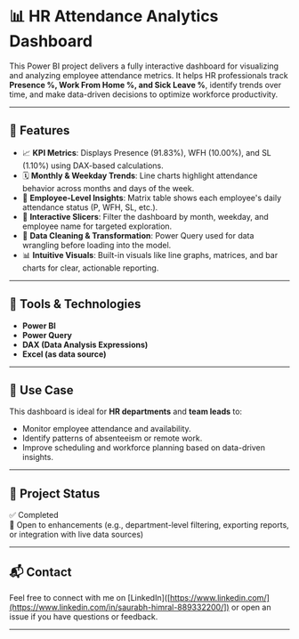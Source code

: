 # 📊 HR Attendance Analytics Dashboard

This Power BI project delivers a fully interactive dashboard for visualizing and analyzing employee attendance metrics. It helps HR professionals track **Presence %, Work From Home %, and Sick Leave %**, identify trends over time, and make data-driven decisions to optimize workforce productivity.

---

## 🚀 Features

- 📈 **KPI Metrics**: Displays Presence (91.83%), WFH (10.00%), and SL (1.10%) using DAX-based calculations.
- 🗓️ **Monthly & Weekday Trends**: Line charts highlight attendance behavior across months and days of the week.
- 👤 **Employee-Level Insights**: Matrix table shows each employee's daily attendance status (P, WFH, SL, etc.).
- 🎯 **Interactive Slicers**: Filter the dashboard by month, weekday, and employee name for targeted exploration.
- 🧹 **Data Cleaning & Transformation**: Power Query used for data wrangling before loading into the model.
- 📊 **Intuitive Visuals**: Built-in visuals like line graphs, matrices, and bar charts for clear, actionable reporting.

---

## 🧰 Tools & Technologies

- **Power BI**
- **Power Query**
- **DAX (Data Analysis Expressions)**
- **Excel (as data source)**

---

## 🎯 Use Case

This dashboard is ideal for **HR departments** and **team leads** to:

- Monitor employee attendance and availability.
- Identify patterns of absenteeism or remote work.
- Improve scheduling and workforce planning based on data-driven insights.

---

## 📌 Project Status

✅ Completed  
🔄 Open to enhancements (e.g., department-level filtering, exporting reports, or integration with live data sources)

---

## 📬 Contact

Feel free to connect with me on [LinkedIn]([https://www.linkedin.com/](https://www.linkedin.com/in/saurabh-himral-889332200/]) or open an issue if you have questions or feedback.

---
